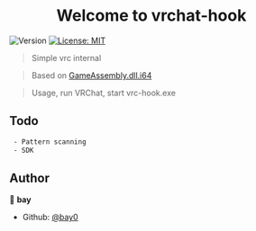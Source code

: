 <h1 align="center">Welcome to vrchat-hook</h1>
<p>
  <img alt="Version" src="https://img.shields.io/badge/version-0.1.0-blue.svg?cacheSeconds=2592000" />
  <a href="#" target="_blank">
    <img alt="License: MIT" src="https://img.shields.io/badge/License-MIT-yellow.svg" />
  </a>
</p>

> Simple vrc internal

> Based on [GameAssembly.dll.i64](https://mega.nz/file/TwpCgYgZ#3wtPfNfou5nhCKMdgq4h8t28wMTQAbjeU3pO-t5qlaY)

> Usage, run VRChat, start vrc-hook.exe

## Todo
```sh
 - Pattern scanning
 - SDK
```

## Author

👤 **bay**

* Github: [@bay0](https://github.com/bay0)
